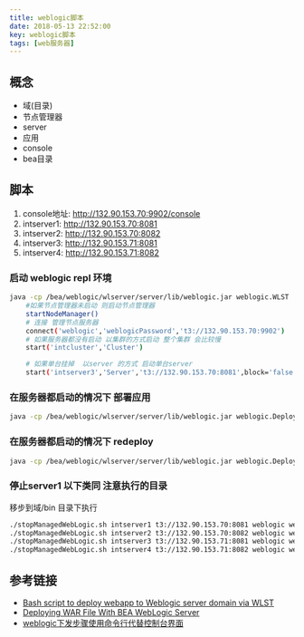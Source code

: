 ```yaml
---
title: weblogic脚本
date: 2018-05-13 22:52:00
key: weblogic脚本
tags: [web服务器]
---
```


## 概念

* 域(目录)
* 节点管理器
* server
* 应用
* console
* bea目录

## 脚本

1. console地址: http://132.90.153.70:9902/console
2. intserver1: http://132.90.153.70:8081
3. intserver2: http://132.90.153.70:8082
4. intserver3: http://132.90.153.71:8081
5. intserver4: http://132.90.153.71:8082

### 启动 weblogic repl 环境

```bash
java -cp /bea/weblogic/wlserver/server/lib/weblogic.jar weblogic.WLST
    #如果节点管理器未启动 则启动节点管理器
    startNodeManager()
    # 连接 管理节点服务器
    connect('weblogic','weblogicPassword','t3://132.90.153.70:9902')
    # 如果服务器都没有启动 以集群的方式启动 整个集群 会比较慢
    start('intcluster','Cluster')

    # 如果单台挂掉  以server 的方式 启动单台server
    start('intserver3','Server','t3://132.90.153.70:8081',block='false')
```

### 在服务器都启动的情况下 部署应用

```bash
java -cp /bea/weblogic/wlserver/server/lib/weblogic.jar weblogic.Deployer -adminurl t3://132.90.153.70:9902 -user weblogic -password weblogicPassword -targets intserver1,intserver2,intserver3,intserver4 -deploy -upload '/cloud/onu-2018-05-09 09-31-08.war'
```

### 在服务器都启动的情况下 redeploy

```bash
java -cp /bea/weblogic/wlserver/server/lib/weblogic.jar weblogic.Deployer -adminurl t3://132.90.153.70:9902 -user weblogic -password weblogicPassword -name 'onu-2018-05-09 09-31-08' -targets intserver1,intserver2,intserver3,intserver4  -redeploy
```

### 停止server1 以下类同  注意执行的目录

移步到域/bin 目录下执行
```bash
./stopManagedWebLogic.sh intserver1 t3://132.90.153.70:8081 weblogic weblogicPassword
./stopManagedWebLogic.sh intserver2 t3://132.90.153.70:8082 weblogic weblogicPassword
./stopManagedWebLogic.sh intserver3 t3://132.90.153.71:8081 weblogic weblogicPassword
./stopManagedWebLogic.sh intserver4 t3://132.90.153.71:8082 weblogic weblogicPassword
```

## 参考链接

* [Bash script to deploy webapp to Weblogic server domain via WLST](https://blogs.oracle.com/oem/bash-script-to-deploy-webapp-to-weblogic-server-domain-via-wlst-v2)
* [Deploying WAR File With BEA WebLogic Server](https://docs.oracle.com/cd/E19424-01/820-4807/war-weblogic/index.html)
* [weblogic下发步骤使用命令行代替控制台界面](https://blog.csdn.net/xjb985462426/article/details/44015331)
